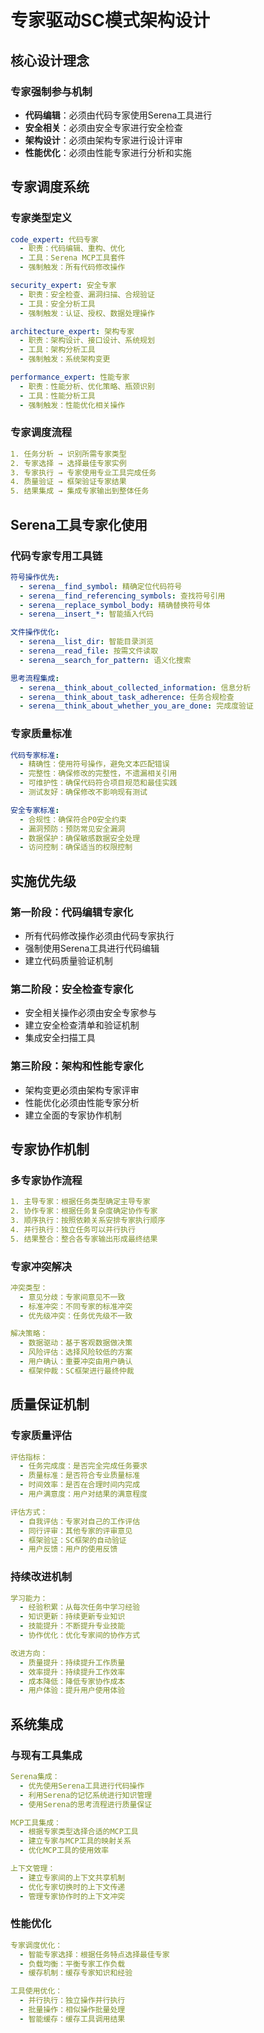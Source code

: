 # 专家驱动SC模式架构设计

## 核心设计理念

### 专家强制参与机制
- **代码编辑**：必须由代码专家使用Serena工具进行
- **安全相关**：必须由安全专家进行安全检查
- **架构设计**：必须由架构专家进行设计评审
- **性能优化**：必须由性能专家进行分析和实施

## 专家调度系统

### 专家类型定义
```yaml
code_expert: 代码专家
  - 职责：代码编辑、重构、优化
  - 工具：Serena MCP工具套件
  - 强制触发：所有代码修改操作

security_expert: 安全专家
  - 职责：安全检查、漏洞扫描、合规验证
  - 工具：安全分析工具
  - 强制触发：认证、授权、数据处理操作

architecture_expert: 架构专家
  - 职责：架构设计、接口设计、系统规划
  - 工具：架构分析工具
  - 强制触发：系统架构变更

performance_expert: 性能专家
  - 职责：性能分析、优化策略、瓶颈识别
  - 工具：性能分析工具
  - 强制触发：性能优化相关操作
```

### 专家调度流程
```yaml
1. 任务分析 → 识别所需专家类型
2. 专家选择 → 选择最佳专家实例
3. 专家执行 → 专家使用专业工具完成任务
4. 质量验证 → 框架验证专家结果
5. 结果集成 → 集成专家输出到整体任务
```

## Serena工具专家化使用

### 代码专家专用工具链
```yaml
符号操作优先:
  - serena__find_symbol: 精确定位代码符号
  - serena__find_referencing_symbols: 查找符号引用
  - serena__replace_symbol_body: 精确替换符号体
  - serena__insert_*: 智能插入代码

文件操作优化:
  - serena__list_dir: 智能目录浏览
  - serena__read_file: 按需文件读取
  - serena__search_for_pattern: 语义化搜索

思考流程集成:
  - serena__think_about_collected_information: 信息分析
  - serena__think_about_task_adherence: 任务合规检查
  - serena__think_about_whether_you_are_done: 完成度验证
```

### 专家质量标准
```yaml
代码专家标准:
  - 精确性：使用符号操作，避免文本匹配错误
  - 完整性：确保修改的完整性，不遗漏相关引用
  - 可维护性：确保代码符合项目规范和最佳实践
  - 测试友好：确保修改不影响现有测试

安全专家标准:
  - 合规性：确保符合P0安全约束
  - 漏洞预防：预防常见安全漏洞
  - 数据保护：确保敏感数据安全处理
  - 访问控制：确保适当的权限控制
```

## 实施优先级

### 第一阶段：代码编辑专家化
- 所有代码修改操作必须由代码专家执行
- 强制使用Serena工具进行代码编辑
- 建立代码质量验证机制

### 第二阶段：安全检查专家化
- 安全相关操作必须由安全专家参与
- 建立安全检查清单和验证机制
- 集成安全扫描工具

### 第三阶段：架构和性能专家化
- 架构变更必须由架构专家评审
- 性能优化必须由性能专家分析
- 建立全面的专家协作机制

## 专家协作机制

### 多专家协作流程
```yaml
1. 主导专家：根据任务类型确定主导专家
2. 协作专家：根据任务复杂度确定协作专家
3. 顺序执行：按照依赖关系安排专家执行顺序
4. 并行执行：独立任务可以并行执行
5. 结果整合：整合各专家输出形成最终结果
```

### 专家冲突解决
```yaml
冲突类型：
  - 意见分歧：专家间意见不一致
  - 标准冲突：不同专家的标准冲突
  - 优先级冲突：任务优先级不一致

解决策略：
  - 数据驱动：基于客观数据做决策
  - 风险评估：选择风险较低的方案
  - 用户确认：重要冲突由用户确认
  - 框架仲裁：SC框架进行最终仲裁
```

## 质量保证机制

### 专家质量评估
```yaml
评估指标：
  - 任务完成度：是否完全完成任务要求
  - 质量标准：是否符合专业质量标准
  - 时间效率：是否在合理时间内完成
  - 用户满意度：用户对结果的满意程度

评估方式：
  - 自我评估：专家对自己的工作评估
  - 同行评审：其他专家的评审意见
  - 框架验证：SC框架的自动验证
  - 用户反馈：用户的使用反馈
```

### 持续改进机制
```yaml
学习能力：
  - 经验积累：从每次任务中学习经验
  - 知识更新：持续更新专业知识
  - 技能提升：不断提升专业技能
  - 协作优化：优化专家间的协作方式

改进方向：
  - 质量提升：持续提升工作质量
  - 效率提升：持续提升工作效率
  - 成本降低：降低专家协作成本
  - 用户体验：提升用户使用体验
```

## 系统集成

### 与现有工具集成
```yaml
Serena集成：
  - 优先使用Serena工具进行代码操作
  - 利用Serena的记忆系统进行知识管理
  - 使用Serena的思考流程进行质量保证

MCP工具集成：
  - 根据专家类型选择合适的MCP工具
  - 建立专家与MCP工具的映射关系
  - 优化MCP工具的使用效率

上下文管理：
  - 建立专家间的上下文共享机制
  - 优化专家切换时的上下文传递
  - 管理专家协作时的上下文冲突
```

### 性能优化
```yaml
专家调度优化：
  - 智能专家选择：根据任务特点选择最佳专家
  - 负载均衡：平衡专家工作负载
  - 缓存机制：缓存专家知识和经验

工具使用优化：
  - 并行执行：独立操作并行执行
  - 批量操作：相似操作批量处理
  - 智能缓存：缓存工具调用结果
```